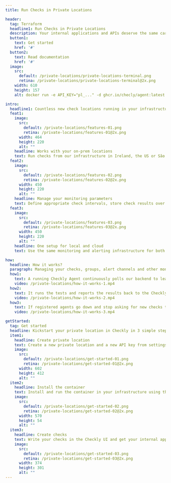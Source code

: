 ```yaml
---
title: Run Checks in Private Locations

header: 
  tag: Terraform
  headline1: Run Checks in Private Locations
  description: Your internal applications and APIs deserve the same care as the public ones. With our Checkly Agent, you can test your private APIs and applications using Checkly, too.
  button1: 
    text: Get started
    href: '#'
  button2: 
    text: Read documentation
    href: '#'
  image: 
    src: 
      default: /private-locations/private-locations-terminal.png
      retina: /private-locations/private-locations-terminal@2x.png
    width: 610
    height: 157
    alt: docker run -e API_KEY="pl_..." -d ghcr.io/checly/agent:latest

intro:
  headline1: Countless new check locations running in your infrastructure
  feat1:
    image:
      src: 
        default: /private-locations/features-01.png
        retina: /private-locations/features-01@2x.png
      width: 464
      height: 220
      alt: ""
    headline: Works with your on-prem locations
    text: Run checks from our infrastructure in Ireland, the US or São Paulo, or your own one like your private data center.
  feat2:
    image:
      src: 
        default: /private-locations/features-02.png
        retina: /private-locations/features-02@2x.png
      width: 450
      height: 220
      alt: ""
    headline: Manage your monitoring parameters
    text: Define appropriate check intervals, store check results over time, and get alerts when things go wrong.
  feat3:
    image:
      src: 
        default: /private-locations/features-03.png
        retina: /private-locations/features-03@2x.png
      width: 450
      height: 220
      alt: ""
    headline: One setup for local and cloud
    text: Use the same monitoring and alerting infrastructure for both public and internal applications and APIs.

how:
  headline: How it works?
  paragraph: Managing your checks, groups, alert channels and other monitoring resources should never be the bottleneck for shipping more code or increasing visibility into the state of your systems.
  how1:
    text: A running Checkly Agent continuously polls our backend to learn about pending checks.
    video: /private-locations/how-it-works-1.mp4
  how2:
    text: It runs the tests and reports the results back to the Checkly infrastructure.
    video: /private-locations/how-it-works-2.mp4
  how3:
    text: If registered agents go down and stop asking for new checks to run, we’ll notify you immediately.
    video: /private-locations/how-it-works-3.mp4

getStarted:
  tag: Get started
  headline: Kickstart your private location in Checkly in 3 simple steps
  item1:
    headline: Create private location
    text: Create a new private location and a new API key from settings.
    image:
      src: 
        default: /private-locations/get-started-01.png
        retina: /private-locations/get-started-01@2x.png
      width: 602
      height: 412
      alt: ""
  item2:
    headline: Install the container
    text: Install and run the container in your infrastructure using this API key to retrieve, run and store checks and their results.
    image:
      src: 
        default: /private-locations/get-started-02.png
        retina: /private-locations/get-started-02@2x.png
      width: 570
      height: 54
      alt: ""
  item3:
    headline: Create checks
    text: Write your checks in the Checkly UI and get your internal application testing rollin’.
    image:
      src: 
        default: /private-locations/get-started-03.png
        retina: /private-locations/get-started-03@2x.png
      width: 374
      height: 301
      alt: ""
---
```

